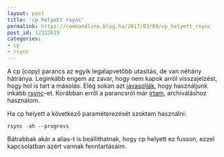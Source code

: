 ```yaml
---
layout: post
title: 'cp helyett rsync'
permalink: https://commandline.blog.hu/2017/03/09/cp_helyett_rsync
post_id: 12322619
categories: 
- cp
- rsync
---
```


A cp (copy) parancs az egyik legalapvetőbb utasítás, de van néhány hátránya. Leginkább engem az zavar, hogy nem kapok arról visszajelzést, hogy hol is tart a másolás. Elég sokan azt 
[javasolják](http://stackoverflow.com/a/6339326/21348), hogy használjunk inkább 
[rsync](https://rsync.samba.org/)-et. Korábban erről a parancsról már 
[írtam](http://commandline.blog.hu/2010/06/29/rsync), archiváláshoz használom.

Ha cp helyett a következő paraméterezését szoktam használni:

```
rsync -ah --progress
```

Bátrabbak akár a alias-t is beállíthatnak, hogy cp helyett ez fusson, ezzel kapcsolatban azért vannak fenntartásaim.